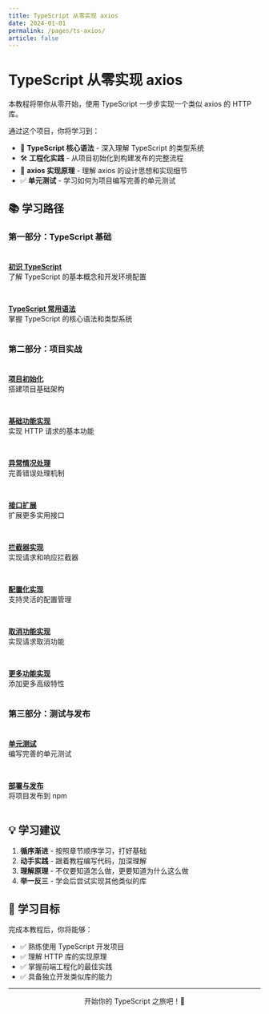 ```yaml
---
title: TypeScript 从零实现 axios
date: 2024-01-01
permalink: /pages/ts-axios/
article: false
---
```


# TypeScript 从零实现 axios

本教程将带你从零开始，使用 TypeScript 一步步实现一个类似 axios 的 HTTP 库。

通过这个项目，你将学习到：

- 📘 **TypeScript 核心语法** - 深入理解 TypeScript 的类型系统
- 🛠️ **工程化实践** - 从项目初始化到构建发布的完整流程
- 🔧 **axios 实现原理** - 理解 axios 的设计思想和实现细节
- ✅ **单元测试** - 学习如何为项目编写完善的单元测试

## 📚 学习路径

### 第一部分：TypeScript 基础

<div style="display: grid; gap: 1rem; margin: 1.5rem 0;">

[**初识 TypeScript**](./01.初识%20TypeScript/)  
了解 TypeScript 的基本概念和开发环境配置

[**TypeScript 常用语法**](./02.TypeScript%20常用语法/)  
掌握 TypeScript 的核心语法和类型系统

</div>

### 第二部分：项目实战

<div style="display: grid; gap: 1rem; margin: 1.5rem 0;">

[**项目初始化**](./03.ts-axios%20项目初始化/)  
搭建项目基础架构

[**基础功能实现**](./04.ts-axios%20基础功能实现/)  
实现 HTTP 请求的基本功能

[**异常情况处理**](./05.ts-axios%20异常情况处理/)  
完善错误处理机制

[**接口扩展**](./06.ts-axios%20接口扩展/)  
扩展更多实用接口

[**拦截器实现**](./07.ts-axios%20拦截器实现/)  
实现请求和响应拦截器

[**配置化实现**](./08.ts-axios%20配置化实现/)  
支持灵活的配置管理

[**取消功能实现**](./09.ts-axios%20取消功能实现/)  
实现请求取消功能

[**更多功能实现**](./10.ts-axios%20更多功能实现/)  
添加更多高级特性

</div>

### 第三部分：测试与发布

<div style="display: grid; gap: 1rem; margin: 1.5rem 0;">

[**单元测试**](./11.ts-axios%20单元测试/)  
编写完善的单元测试

[**部署与发布**](./12.ts-axios%20部署与发布/)  
将项目发布到 npm

</div>

## 💡 学习建议

1. **循序渐进** - 按照章节顺序学习，打好基础
2. **动手实践** - 跟着教程编写代码，加深理解
3. **理解原理** - 不仅要知道怎么做，更要知道为什么这么做
4. **举一反三** - 学会后尝试实现其他类似的库

## 🎯 学习目标

完成本教程后，你将能够：

- ✅ 熟练使用 TypeScript 开发项目
- ✅ 理解 HTTP 库的实现原理
- ✅ 掌握前端工程化的最佳实践
- ✅ 具备独立开发类似库的能力

---

<p align="center">
  开始你的 TypeScript 之旅吧！🚀
</p>

